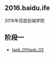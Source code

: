 ## 2016.baidu.ife
   2016年百度前端学院

## 阶段一

- [task_01/task_02](https://mrchenfan.github.io/baidu_ife/stage_1/task_01)